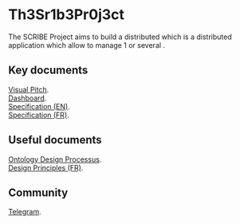 # Th3Sr1b3Pr0j3ct
The SCRIBE Project aims to build a distributed <ConceptionaryManager> which is a distributed application which allow to manage 1 or several <Conceptionary>. 

Key documents
-
<a href="http://bit.ly/2HTCL9k">Visual Pitch</a>.  
<a href="http://bit.ly/2TFAOys">Dashboard</a>.  
<a href="http://bit.ly/2HTpM6K">Specification (EN)</a>.  
<a href="http://bit.ly/2UeH9FK">Specification (FR)</a>.  

Useful documents
-
<a href="http://bit.ly/2G9qF8R">Ontology Design Processus</a>.  
<a href="http://bit.ly/2UgtDCf">Design Principles (FR)</a>.  

Community
-
<a href="https://t.me/TheScribeProject">Telegram</a>.  
